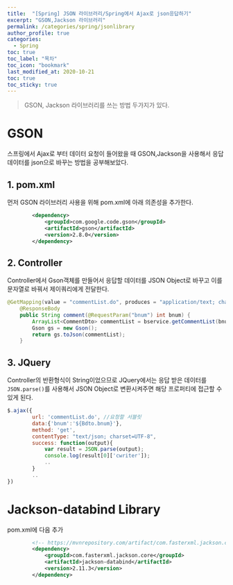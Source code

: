 ```yaml
---
title:  "[Spring] JSON 라이브러리/Spring에서 Ajax로 json응답하기"
excerpt: "GSON,Jackson 라이브러리"
permalink: /categories/spring/jsonlibrary
author_profile: true
categories:
  - Spring
toc: true
toc_label: "목차"
toc_icon: "bookmark"
last_modified_at: 2020-10-21
toc: true
toc_sticky: true
---
```


> GSON, Jackson 라이브러리를 쓰는 방법 두가지가 있다.  

# GSON
스프링에서 Ajax로 부터 데이터 요청이 들어왔을 때 GSON,Jackson을 사용해서 응답 데이터를 json으로 바꾸는 방법을 공부해보았다.     
## 1. pom.xml
먼저 GSON 라이브러리 사용을 위해 pom.xml에 아래 의존성을 추가한다.  
```xml
		<dependency>
			<groupId>com.google.code.gson</groupId>
			<artifactId>gson</artifactId>
			<version>2.8.0</version>
		</dependency>

```

## 2. Controller  
Controller에서 Gson객체를 만들어서 응답할 데이터를 JSON Object로 바꾸고 이를 문자열로 바꿔서 제이쿼리에게 전달한다.  
```java
@GetMapping(value = "commentList.do", produces = "application/text; charset=utf8")
	@ResponseBody
	public String comment(@RequestParam("bnum") int bnum) {
		ArrayList<CommentDto> commentList = bservice.getCommentList(bnum);
		Gson gs = new Gson();
		return gs.toJson(commentList);
	}
```  

## 3. JQuery  
Controller의 반환형식이 String이었으므로 JQuery에서는 응답 받은 데이터를 `JSON.parse()`를 사용해서 JSON Object로 변환시켜주면 해당 프로퍼티에 접근할 수 있게 된다.  
```javascript
$.ajax({
		url: 'commentList.do', //요청할 서블릿
		data:{'bnum':'${Bdto.bnum}'},
		method: 'get',
		contentType: "text/json; charset=UTF-8",
		success: function(output){
		    var result = JSON.parse(output);
		    console.log(result[0]['cwriter']); 
            ..
        }
        ..
})
```  

# Jackson-databind Library
pom.xml에 다음 추가    
```xml
        <!-- https://mvnrepository.com/artifact/com.fasterxml.jackson.core/jackson-databind -->
        <dependency>
            <groupId>com.fasterxml.jackson.core</groupId>
            <artifactId>jackson-databind</artifactId>
            <version>2.11.3</version>
        </dependency>
```  